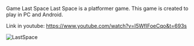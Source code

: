 Game Last Space
Last Space is a platformer game.
This game is created to play in PC and Android. 

Link in youtube: https://www.youtube.com/watch?v=I5WfIFoeCqo&t=693s

![LastSpace](https://user-images.githubusercontent.com/13468920/112454994-f5327180-8d61-11eb-810c-cd4d6b697ae4.jpg)
